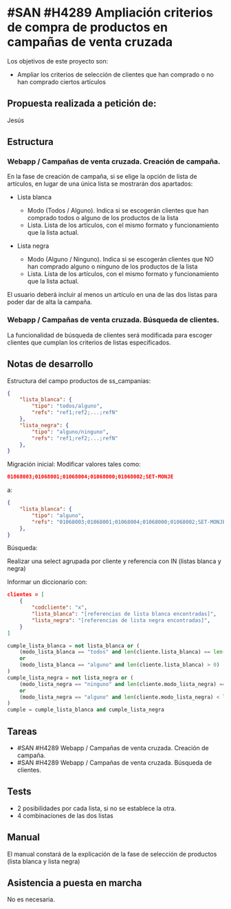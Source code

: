 # #SAN #H4289 Ampliación criterios de compra de productos en campañas de venta cruzada

Los objetivos de este proyecto son:
+ Ampliar los criterios de selección de clientes que han comprado o no han comprado ciertos artículos

## Propuesta realizada a petición de:
Jesús

## Estructura

### Webapp / Campañas de venta cruzada. Creación de campaña.
En la fase de creación de campaña, si se elige la opción de lista de artículos, en lugar de una única lista se mostrarán dos apartados:

 + Lista blanca
    + Modo (Todos / Alguno). Indica si se escogerán clientes que han comprado todos o alguno de los productos de la lista
    + Lista. Lista de los artículos, con el mismo formato y funcionamiento que la lista actual.

+ Lista negra
    + Modo (Alguno / Ninguno). Indica si se escogerán clientes que NO han comprado alguno o ninguno de los productos de la lista
    + Lista. Lista de los artículos, con el mismo formato y funcionamiento que la lista actual.

El usuario deberá incluir al menos un artículo en una de las dos listas para poder dar de alta la campaña.

### Webapp / Campañas de venta cruzada. Búsqueda de clientes.
La funcionalidad de búsqueda de clientes será modificada para escoger clientes que cumplan los criterios de listas especificados.


## Notas de desarrollo
Estructura del campo productos de ss_campanias:
```json
{
    "lista_blanca": {
        "tipo": "todos/alguno",
        "refs": "ref1;ref2;...;refN"
    },
    "lista_negra": {
        "tipo": "alguno/ninguno",
        "refs": "ref1;ref2;...;refN"
    },
}
```

Migración inicial: Modificar valores tales como:
```json
01068003;01068001;01068004;01068000;01068002;SET-MONJE
```
a:
```json
{
    "lista_blanca": {
        "tipo": "alguno",
        "refs": "01068003;01068001;01068004;01068000;01068002;SET-MONJE"
    },
}
```

Búsqueda: 

Realizar una select agrupada por cliente y referencia con IN (listas blanca y negra)

Informar un diccionario con:
```json
clientes = [
    {
        "codcliente": "x",
        "lista_blanca": "[referencias de lista blanca encontradas]",
        "lista_negra": "[referencias de lista negra encontradas]",
    }
]
```

```py
cumple_lista_blanca = not lista_blanca or (
    (modo_lista_blanca == "todos" and len(cliente.lista_blanca) == len(lista_blanca))
    or
    (modo_lista_blanca == "alguno" and len(cliente.lista_blanca) > 0)
)
cumple_lista_negra = not lista_negra or (
    (modo_lista_negra == "ninguno" and len(cliente.modo_lista_negra) == 0)
    or
    (modo_lista_negra == "alguno" and len(cliente.modo_lista_negra) < len(lista_negra))
)
cumple = cumple_lista_blanca and cumple_lista_negra
```




## Tareas
* #SAN #H4289 Webapp / Campañas de venta cruzada. Creación de campaña.
* #SAN #H4289 Webapp / Campañas de venta cruzada. Búsqueda de clientes.

## Tests
+ 2 posibilidades por cada lista, si no se establece la otra.
+ 4 combinaciones de las dos listas

## Manual
El manual constará de la explicación de la fase de selección de productos (lista blanca y lista negra)

## Asistencia a puesta en marcha
No es necesaria.
